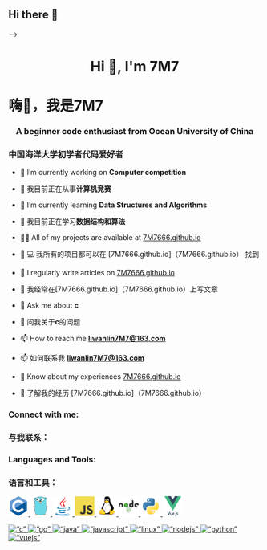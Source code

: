 ## Hi there 👋
--><h1 align="center">Hi 👋, I'm 7M7</h1>
<h1 align=“center”>嗨👋，我是7M7</h1>

<h3 align="center">A beginner code enthusiast from Ocean University of China</h3>
<h3 align=“center”>中国海洋大学初学者代码爱好者</h3>


- 🔭 I’m currently working on **Computer competition**
- 🔭 我目前正在从事**计算机竞赛**


- 🌱 I’m currently learning **Data Structures and Algorithms**
- 🌱 我目前正在学习**数据结构和算法**


- 👨‍💻 All of my projects are available at [7M7666.github.io](7M7666.github.io)
- 👨 💻 我所有的项目都可以在 [7M7666.github.io]（7M7666.github.io） 找到


- 📝 I regularly write articles on [7M7666.github.io](7M7666.github.io)
- 📝 我经常在[7M7666.github.io]（7M7666.github.io）上写文章


- 💬 Ask me about **c**
- 💬 问我关于**c**的问题


- 📫 How to reach me **liwanlin7M7@163.com**
- 📫 如何联系我 **liwanlin7M7@163.com**


- 📄 Know about my experiences [7M7666.github.io](7M7666.github.io)
- 📄 了解我的经历 [7M7666.github.io]（7M7666.github.io）


<h3 align="left">Connect with me:</h3>
<h3 align=“left”>与我联系：</h3>

<p align="left"> <p align=“left”>
</p>

<h3 align="left">Languages and Tools:</h3>
<h3 align=“left”>语言和工具：</h3>

<p align="left"> <a href="https://www.cprogramming.com/" target="_blank" rel="noreferrer"> <img src="https://raw.githubusercontent.com/devicons/devicon/master/icons/c/c-original.svg" alt="c" width="40" height="40"/> </a> <a href="https://golang.org" target="_blank" rel="noreferrer"> <img src="https://raw.githubusercontent.com/devicons/devicon/master/icons/go/go-original.svg" alt="go" width="40" height="40"/> </a> <a href="https://www.java.com" target="_blank" rel="noreferrer"> <img src="https://raw.githubusercontent.com/devicons/devicon/master/icons/java/java-original.svg" alt="java" width="40" height="40"/> </a> <a href="https://developer.mozilla.org/en-US/docs/Web/JavaScript" target="_blank" rel="noreferrer"> <img src="https://raw.githubusercontent.com/devicons/devicon/master/icons/javascript/javascript-original.svg" alt="javascript" width="40" height="40"/> </a> <a href="https://www.linux.org/" target="_blank" rel="noreferrer"> <img src="https://raw.githubusercontent.com/devicons/devicon/master/icons/linux/linux-original.svg" alt="linux" width="40" height="40"/> </a> <a href="https://nodejs.org" target="_blank" rel="noreferrer"> <img src="https://raw.githubusercontent.com/devicons/devicon/master/icons/nodejs/nodejs-original-wordmark.svg" alt="nodejs" width="40" height="40"/> </a> <a href="https://www.python.org" target="_blank" rel="noreferrer"> <img src="https://raw.githubusercontent.com/devicons/devicon/master/icons/python/python-original.svg" alt="python" width="40" height="40"/> </a> <a href="https://vuejs.org/" target="_blank" rel="noreferrer"> <img src="https://raw.githubusercontent.com/devicons/devicon/master/icons/vuejs/vuejs-original-wordmark.svg" alt="vuejs" width="40" height="40"/> </a> </p>
<p align=“left”> <a href=“https://www.cprogramming.com/” target=“_blank” rel=“noreferrer”> <img src=“https://raw.githubusercontent.com/devicons/devicon/master/icons/c/c-original.svg” alt=“c” width=“40” height=“40”/> </a> <a href=“https://golang.org” target=“_blank” rel=“noreferrer”> <img src=“https://raw.githubusercontent.com/devicons/devicon/master/icons/go/go-original.svg” alt=“go” width=“40” height=“40”/> </a> <a href=“https://www.java.com” target=“_blank” rel=“noreferrer”><img src=“https://raw.githubusercontent.com/devicons/devicon/master/icons/java/java-original.svg” alt=“java” width=“40” height=“40”/> </a> <a href=“https://developer.mozilla.org/en-US/docs/Web/JavaScript” target=“_blank” rel=“noreferrer”> <img src=“https://raw.githubusercontent.com/devicons/devicon/master/icons/javascript/javascript-original.svg” alt=“javascript” width=“40” height=“40”/> </a> <a href=“https://www.linux.org/” target=“_blank” rel=“noreferrer”><img src=“https://raw.githubusercontent.com/devicons/devicon/master/icons/linux/linux-original.svg” alt=“linux” width=“40” height=“40”/> </a> <a href=“https://nodejs.org” target=“_blank” rel=“noreferrer”> <img src=“https://raw.githubusercontent.com/devicons/devicon/master/icons/nodejs/nodejs-original-wordmark.svg” alt=“nodejs” width=“40” height=“40”/> </a> <a href=“https://www.python.org” target=“_blank” rel=“noreferrer”><img src=“https://raw.githubusercontent.com/devicons/devicon/master/icons/python/python-original.svg” alt=“python” width=“40” height=“40”/> </a> <a href=“https://vuejs.org/” target=“_blank” rel=“noreferrer”> <img src=“https://raw.githubusercontent.com/devicons/devicon/master/icons/vuejs/vuejs-original-wordmark.svg” alt=“vuejs” width=“40” height=“40”/> </a> </p>


